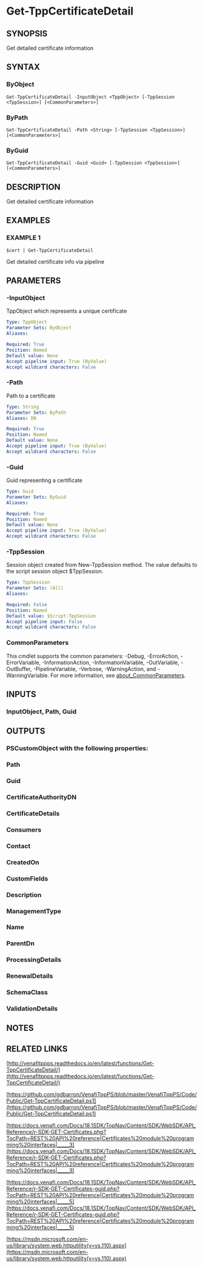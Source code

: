 # Get-TppCertificateDetail

## SYNOPSIS
Get detailed certificate information

## SYNTAX

### ByObject
```
Get-TppCertificateDetail -InputObject <TppObject> [-TppSession <TppSession>] [<CommonParameters>]
```

### ByPath
```
Get-TppCertificateDetail -Path <String> [-TppSession <TppSession>] [<CommonParameters>]
```

### ByGuid
```
Get-TppCertificateDetail -Guid <Guid> [-TppSession <TppSession>] [<CommonParameters>]
```

## DESCRIPTION
Get detailed certificate information

## EXAMPLES

### EXAMPLE 1
```
$cert | Get-TppCertificateDetail
```

Get detailed certificate info via pipeline

## PARAMETERS

### -InputObject
TppObject which represents a unique certificate

```yaml
Type: TppObject
Parameter Sets: ByObject
Aliases:

Required: True
Position: Named
Default value: None
Accept pipeline input: True (ByValue)
Accept wildcard characters: False
```

### -Path
Path to a certificate

```yaml
Type: String
Parameter Sets: ByPath
Aliases: DN

Required: True
Position: Named
Default value: None
Accept pipeline input: True (ByValue)
Accept wildcard characters: False
```

### -Guid
Guid representing a certificate

```yaml
Type: Guid
Parameter Sets: ByGuid
Aliases:

Required: True
Position: Named
Default value: None
Accept pipeline input: True (ByValue)
Accept wildcard characters: False
```

### -TppSession
Session object created from New-TppSession method. 
The value defaults to the script session object $TppSession.

```yaml
Type: TppSession
Parameter Sets: (All)
Aliases:

Required: False
Position: Named
Default value: $Script:TppSession
Accept pipeline input: False
Accept wildcard characters: False
```

### CommonParameters
This cmdlet supports the common parameters: -Debug, -ErrorAction, -ErrorVariable, -InformationAction, -InformationVariable, -OutVariable, -OutBuffer, -PipelineVariable, -Verbose, -WarningAction, and -WarningVariable. For more information, see [about_CommonParameters](http://go.microsoft.com/fwlink/?LinkID=113216).

## INPUTS

### InputObject, Path, Guid
## OUTPUTS

### PSCustomObject with the following properties:
###     Path
###     Guid
###     CertificateAuthorityDN
###     CertificateDetails
###     Consumers
###     Contact
###     CreatedOn
###     CustomFields
###     Description
###     ManagementType
###     Name
###     ParentDn
###     ProcessingDetails
###     RenewalDetails
###     SchemaClass
###     ValidationDetails
## NOTES

## RELATED LINKS

[http://venafitppps.readthedocs.io/en/latest/functions/Get-TppCertificateDetail/](http://venafitppps.readthedocs.io/en/latest/functions/Get-TppCertificateDetail/)

[https://github.com/gdbarron/VenafiTppPS/blob/master/VenafiTppPS/Code/Public/Get-TppCertificateDetail.ps1](https://github.com/gdbarron/VenafiTppPS/blob/master/VenafiTppPS/Code/Public/Get-TppCertificateDetail.ps1)

[https://docs.venafi.com/Docs/18.1SDK/TopNav/Content/SDK/WebSDK/API_Reference/r-SDK-GET-Certificates.php?TocPath=REST%20API%20reference|Certificates%20module%20programming%20interfaces|_____3](https://docs.venafi.com/Docs/18.1SDK/TopNav/Content/SDK/WebSDK/API_Reference/r-SDK-GET-Certificates.php?TocPath=REST%20API%20reference|Certificates%20module%20programming%20interfaces|_____3)

[https://docs.venafi.com/Docs/18.1SDK/TopNav/Content/SDK/WebSDK/API_Reference/r-SDK-GET-Certificates-guid.php?TocPath=REST%20API%20reference|Certificates%20module%20programming%20interfaces|_____5](https://docs.venafi.com/Docs/18.1SDK/TopNav/Content/SDK/WebSDK/API_Reference/r-SDK-GET-Certificates-guid.php?TocPath=REST%20API%20reference|Certificates%20module%20programming%20interfaces|_____5)

[https://msdn.microsoft.com/en-us/library/system.web.httputility(v=vs.110).aspx](https://msdn.microsoft.com/en-us/library/system.web.httputility(v=vs.110).aspx)

